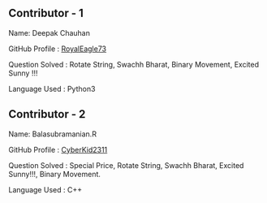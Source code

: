 ## Contributor - 1

  Name: Deepak Chauhan

  GitHub Profile : [RoyalEagle73](https://Github.com/RoyalEagle73)

  Question Solved : Rotate String, Swachh Bharat, Binary Movement, Excited Sunny !!!

  Language Used : Python3

## Contributor - 2

  Name: Balasubramanian.R
  
  GitHub Profile : [CyberKid2311](https://github.com/Cyberkid2311)
  
  Question Solved : Special Price, Rotate String, Swachh Bharat, Excited Sunny!!!, Binary Movement.
  
  Language Used : C++
